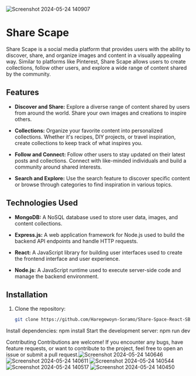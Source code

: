 ![Screenshot 2024-05-24 140907](https://github.com/Haregewoyn-Soramo/Share-Space-React-SBA/assets/160265613/bf4bd9ea-2636-4702-8d52-ee96fafecf77)
# Share Scape

Share Scape is a social media platform that provides users with the ability to discover, share, and organize images and content in a visually appealing way. Similar to platforms like Pinterest, Share Scape allows users to create collections, follow other users, and explore a wide range of content shared by the community.

## Features

- **Discover and Share:** Explore a diverse range of content shared by users from around the world. Share your own images and creations to inspire others.
  
- **Collections:** Organize your favorite content into personalized collections. Whether it's recipes, DIY projects, or travel inspiration, create collections to keep track of what inspires you.

- **Follow and Connect:** Follow other users to stay updated on their latest posts and collections. Connect with like-minded individuals and build a community around shared interests.

- **Search and Explore:** Use the search feature to discover specific content or browse through categories to find inspiration in various topics.

## Technologies Used

- **MongoDB:** A NoSQL database used to store user data, images, and content collections.
  
- **Express.js:** A web application framework for Node.js used to build the backend API endpoints and handle HTTP requests.

- **React:** A JavaScript library for building user interfaces used to create the frontend interface and user experience.

- **Node.js:** A JavaScript runtime used to execute server-side code and manage the backend environment.

## Installation

1. Clone the repository:

   ```bash
   git clone https://github.com/Haregewoyn-Soramo/Share-Space-React-SBA

Install dependencies:  npm install 
Start the development server: npm run dev 

Contributing
Contributions are welcome! If you encounter any bugs, have feature requests, or want to contribute to the project, feel free to open an issue or submit a pull request.![Screenshot 2024-05-24 140646](https://github.com/Haregewoyn-Soramo/Share-Space-React-SBA/assets/160265613/301e9126-a797-49d3-bd68-0bfda77a833d)
![Screenshot 2024-05-24 140611](https://github.com/Haregewoyn-Soramo/Share-Space-React-SBA/assets/160265613/99170b43-f36c-4b33-bc69-2ec72f72449f)
![Screenshot 2024-05-24 140544](https://github.com/Haregewoyn-Soramo/Share-Space-React-SBA/assets/160265613/370b89be-541d-4549-95a1-a381f56527a2)
![Screenshot 2024-05-24 140517](https://github.com/Haregewoyn-Soramo/Share-Space-React-SBA/assets/160265613/0c70aacc-1f13-4261-a5c5-fafd50f54198)
![Screenshot 2024-05-24 140450](https://github.com/Haregewoyn-Soramo/Share-Space-React-SBA/assets/160265613/0897ab6d-cadc-43a7-94a0-411f05b10936)

